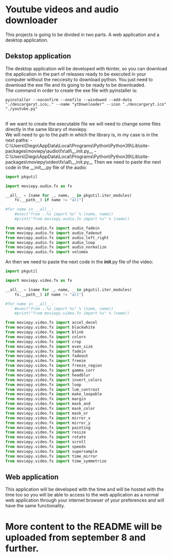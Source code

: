 # Youtube videos and audio downloader
This projects is going to be divided in two parts. A web application and a desktop application.

## Dekstop application
The desktop application will be developed with tkinter, so you can download the application in the part of releases ready to be executed in your 
computer without the neccesity to download python. You just need to download the exe file and its going to be ready to be downloaded.
<br>
The command in order to create the exe file with pyinstaller is:
```
pyinstaller --noconfirm --onefile --windowed --add-data "./descargaryt.ico;." --name "ytDownloader" --icon "./descargaryt.ico" "./youtube.py"
```
<br>
If we want to create the executable file we will need to change some files directly in the same library of moviepy.
<br>
We will need to go to the path in which the library is, in my case is in the next paths:
- C:\Users\Diego\AppData\Local\Programs\Python\Python39\Lib\site-packages\moviepy\audio\fx\all\__init.py__
- C:\Users\Diego\AppData\Local\Programs\Python\Python39\Lib\site-packages\moviepy\video\fx\all\__init.py__
Then we need to paste the next code in the __init__.py file of the audio:

```python
import pkgutil

import moviepy.audio.fx as fx

__all__ = [name for _, name, _ in pkgutil.iter_modules(
    fx.__path__) if name != "all"]

#for name in __all__:
    #exec("from ..%s import %s" % (name, name))
    #print("from moviepy.audio.fx import %s" % (name))

from moviepy.audio.fx import audio_fadein
from moviepy.audio.fx import audio_fadeout
from moviepy.audio.fx import audio_left_right
from moviepy.audio.fx import audio_loop
from moviepy.audio.fx import audio_normalize
from moviepy.audio.fx import volumex
```
An then we need to paste the next code in the __init__.py file of the video:

```python
import pkgutil

import moviepy.video.fx as fx

__all__ = [name for _, name, _ in pkgutil.iter_modules(
    fx.__path__) if name != "all"]

#for name in __all__:
    #exec("from ..%s import %s" % (name, name))
    #print("from moviepy.video.fx import %s" % (name))

from moviepy.video.fx import accel_decel
from moviepy.video.fx import blackwhite
from moviepy.video.fx import blink
from moviepy.video.fx import colorx
from moviepy.video.fx import crop
from moviepy.video.fx import even_size
from moviepy.video.fx import fadein
from moviepy.video.fx import fadeout
from moviepy.video.fx import freeze
from moviepy.video.fx import freeze_region
from moviepy.video.fx import gamma_corr
from moviepy.video.fx import headblur
from moviepy.video.fx import invert_colors
from moviepy.video.fx import loop
from moviepy.video.fx import lum_contrast
from moviepy.video.fx import make_loopable
from moviepy.video.fx import margin
from moviepy.video.fx import mask_and
from moviepy.video.fx import mask_color
from moviepy.video.fx import mask_or
from moviepy.video.fx import mirror_x
from moviepy.video.fx import mirror_y
from moviepy.video.fx import painting
from moviepy.video.fx import resize
from moviepy.video.fx import rotate
from moviepy.video.fx import scroll
from moviepy.video.fx import speedx
from moviepy.video.fx import supersample
from moviepy.video.fx import time_mirror
from moviepy.video.fx import time_symmetrize
```

## Web application
This application will be developed with the time and will be hosted with the time too so you will be able to access to the web application as a normal 
web application through your internet browser of your preferences and will have the same functionality.

# More content to the README will be uploaded from september 8 and further.